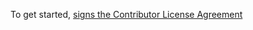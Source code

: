 To get started, <a href="https://www.clahub.com/agreements/SpagoBILabs/SpagoBI"> signs the Contributor License Agreement </a>
